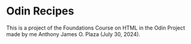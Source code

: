 # Odin Recipes

This is a project of the Foundations Course on HTML in the Odin Project made by me Anthony James O. Plaza (July 30, 2024).